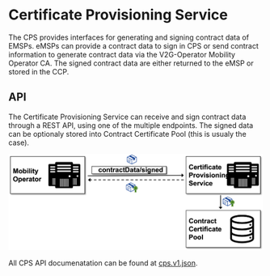 # Certificate Provisioning Service

The CPS provides interfaces for generating and signing contract data of EMSPs. eMSPs can provide a contract data to sign in CPS or send contract information to generate contract data via the V2G-Operator Mobility Operator CA. The signed contract data are either returned to the eMSP or stored in the CCP.


## API

The Certificate Provisioning Service can receive and sign contract data through a REST API, using one of the multiple endpoints. The signed data can be optionaly stored into Contract Certificate Pool (this is usualy the case).

![CPS interfaces](../../assets/images/interfaces_cps.png)

All CPS API documenatation can be found at [cps.v1.json](./../../../specification/apis/cps/cps.api.v1.json).

